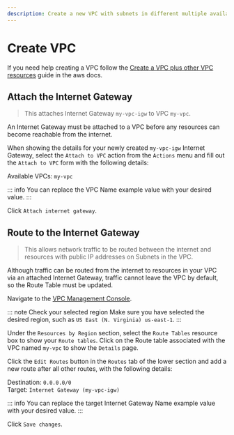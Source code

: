 ```yaml
---
description: Create a new VPC with subnets in different multiple availability zones and internet connectivity.
---
```


# Create VPC

If you need help creating a VPC follow the [Create a VPC plus other VPC resources](https://docs.aws.amazon.com/vpc/latest/userguide/create-vpc.html#create-vpc-and-other-resources) guide in the aws docs.

## Attach the Internet Gateway

> This attaches Internet Gateway `my-vpc-igw` to VPC `my-vpc`.

An Internet Gateway must be attached to a VPC before any resources can become reachable from the internet.

When showing the details for your newly created `my-vpc-igw` Internet Gateway, select the `Attach to VPC` action from the `Actions` menu and fill out the `Attach to VPC` form with the following details:

Available VPCs: `my-vpc`

::: info
You can replace the VPC Name example value with your desired value.
:::

Click `Attach internet gateway`.

## Route to the Internet Gateway

> This allows network traffic to be routed between the internet and resources with public IP addresses on Subnets in the VPC.

Although traffic can be routed from the internet to resources in your VPC via an attached Internet Gateway, traffic cannot leave the VPC by default, so the Route Table must be updated.

Navigate to the [VPC Management Console](https://console.aws.amazon.com/vpc).

::: note Check your selected region
Make sure you have selected the desired region, such as `US East (N. Virginia) us-east-1`.
:::

Under the `Resources by Region` section, select the `Route Tables` resource box to show your `Route tables`. Click on the Route table associated with the VPC named `my-vpc` to show the `Details` page.

Click the `Edit Routes` button in the `Routes` tab of the lower section and add a new route after all other routes, with the following details:

Destination: `0.0.0.0/0`\
Target: `Internet Gateway (my-vpc-igw)`

::: info
You can replace the target Internet Gateway Name example value with your desired value.
:::

Click `Save changes`.
